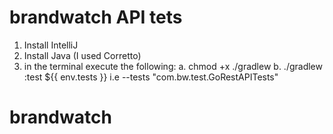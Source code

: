 # brandwatch API tets

1. Install IntelliJ
2. Install Java (I used Corretto)
2. in the terminal execute the following:
    a. chmod +x ./gradlew
    b. ./gradlew :test ${{ env.tests }}
        i.e --tests "com.bw.test.GoRestAPITests"
# brandwatch
